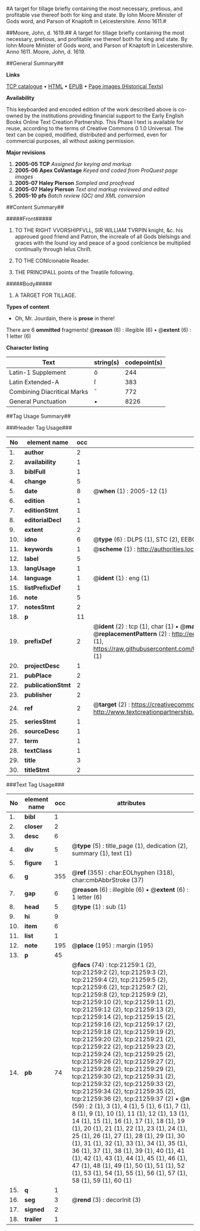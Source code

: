 #A target for tillage briefly containing the most necessary, pretious, and profitable vse thereof both for king and state. By Iohn Moore Minister of Gods word, and Parson of Knaptoft in Leicestershire. Anno 1611.#

##Moore, John, d. 1619.##
A target for tillage briefly containing the most necessary, pretious, and profitable vse thereof both for king and state. By Iohn Moore Minister of Gods word, and Parson of Knaptoft in Leicestershire. Anno 1611.
Moore, John, d. 1619.

##General Summary##

**Links**

[TCP catalogue](http://www.ota.ox.ac.uk/tcp/)  • 
[HTML](http://tei.it.ox.ac.uk/tcp/Texts-HTML/free/A07/A07668.html)  • 
[EPUB](http://tei.it.ox.ac.uk/tcp/Texts-EPUB/free/A07/A07668.epub) • 
[Page images (Historical Texts)](https://data.historicaltexts.jisc.ac.uk/view?pubId=eebo-99855757e&pageId=eebo-99855757e-21259-1)

**Availability**

This keyboarded and encoded edition of the
	       work described above is co-owned by the institutions
	       providing financial support to the Early English Books
	       Online Text Creation Partnership. This Phase I text is
	       available for reuse, according to the terms of Creative
	       Commons 0 1.0 Universal. The text can be copied,
	       modified, distributed and performed, even for
	       commercial purposes, all without asking permission.

**Major revisions**

1. __2005-05__ __TCP__ *Assigned for keying and markup*
1. __2005-06__ __Apex CoVantage__ *Keyed and coded from ProQuest page images*
1. __2005-07__ __Haley Pierson__ *Sampled and proofread*
1. __2005-07__ __Haley Pierson__ *Text and markup reviewed and edited*
1. __2005-10__ __pfs__ *Batch review (QC) and XML conversion*

##Content Summary##

#####Front#####

1. TO THE RIGHT VVORSHIPFVLL, SIR WILLIAM TVRPIN knight, &c. his approued good friend and Patron, the increaſe of all Gods bleſsings and graces with the ſound ioy and peace of a good conſcience be multiplied continually through Ieſus Chriſt.

1. TO THE CONſcionable Reader.

1. THE PRINCIPALL points of the Treatiſe following.

#####Body#####

1. A TARGET FOR TILLAGE.

**Types of content**

  * Oh, Mr. Jourdain, there is **prose** in there!

There are 6 **ommitted** fragments! 
 @__reason__ (6) : illegible (6)  •  @__extent__ (6) : 1 letter (6)

**Character listing**


|Text|string(s)|codepoint(s)|
|---|---|---|
|Latin-1 Supplement|ô|244|
|Latin Extended-A|ſ|383|
|Combining             Diacritical Marks|̄|772|
|General Punctuation|•|8226|

##Tag Usage Summary##

###Header Tag Usage###

|No|element name|occ|attributes|
|---|---|---|---|
|1.|__author__|2||
|2.|__availability__|1||
|3.|__biblFull__|1||
|4.|__change__|5||
|5.|__date__|8| @__when__ (1) : 2005-12 (1)|
|6.|__edition__|1||
|7.|__editionStmt__|1||
|8.|__editorialDecl__|1||
|9.|__extent__|2||
|10.|__idno__|6| @__type__ (6) : DLPS (1), STC (2), EEBO-CITATION (1), PROQUEST (1), VID (1)|
|11.|__keywords__|1| @__scheme__ (1) : http://authorities.loc.gov/ (1)|
|12.|__label__|5||
|13.|__langUsage__|1||
|14.|__language__|1| @__ident__ (1) : eng (1)|
|15.|__listPrefixDef__|1||
|16.|__note__|5||
|17.|__notesStmt__|2||
|18.|__p__|11||
|19.|__prefixDef__|2| @__ident__ (2) : tcp (1), char (1)  •  @__matchPattern__ (2) : ([0-9\-]+):([0-9IVX]+) (1), (.+) (1)  •  @__replacementPattern__ (2) : http://eebo.chadwyck.com/downloadtiff?vid=$1&page=$2 (1), https://raw.githubusercontent.com/textcreationpartnership/Texts/master/tcpchars.xml#$1 (1)|
|20.|__projectDesc__|1||
|21.|__pubPlace__|2||
|22.|__publicationStmt__|2||
|23.|__publisher__|2||
|24.|__ref__|2| @__target__ (2) : https://creativecommons.org/publicdomain/zero/1.0/ (1), http://www.textcreationpartnership.org/docs/. (1)|
|25.|__seriesStmt__|1||
|26.|__sourceDesc__|1||
|27.|__term__|1||
|28.|__textClass__|1||
|29.|__title__|3||
|30.|__titleStmt__|2||


###Text Tag Usage###

|No|element name|occ|attributes|
|---|---|---|---|
|1.|__bibl__|1||
|2.|__closer__|2||
|3.|__desc__|6||
|4.|__div__|5| @__type__ (5) : title_page (1), dedication (2), summary (1), text (1)|
|5.|__figure__|1||
|6.|__g__|355| @__ref__ (355) : char:EOLhyphen (318), char:cmbAbbrStroke (37)|
|7.|__gap__|6| @__reason__ (6) : illegible (6)  •  @__extent__ (6) : 1 letter (6)|
|8.|__head__|5| @__type__ (1) : sub (1)|
|9.|__hi__|9||
|10.|__item__|6||
|11.|__list__|1||
|12.|__note__|195| @__place__ (195) : margin (195)|
|13.|__p__|45||
|14.|__pb__|74| @__facs__ (74) : tcp:21259:1 (2), tcp:21259:2 (2), tcp:21259:3 (2), tcp:21259:4 (2), tcp:21259:5 (2), tcp:21259:6 (2), tcp:21259:7 (2), tcp:21259:8 (2), tcp:21259:9 (2), tcp:21259:10 (2), tcp:21259:11 (2), tcp:21259:12 (2), tcp:21259:13 (2), tcp:21259:14 (2), tcp:21259:15 (2), tcp:21259:16 (2), tcp:21259:17 (2), tcp:21259:18 (2), tcp:21259:19 (2), tcp:21259:20 (2), tcp:21259:21 (2), tcp:21259:22 (2), tcp:21259:23 (2), tcp:21259:24 (2), tcp:21259:25 (2), tcp:21259:26 (2), tcp:21259:27 (2), tcp:21259:28 (2), tcp:21259:29 (2), tcp:21259:30 (2), tcp:21259:31 (2), tcp:21259:32 (2), tcp:21259:33 (2), tcp:21259:34 (2), tcp:21259:35 (2), tcp:21259:36 (2), tcp:21259:37 (2)  •  @__n__ (59) : 2 (1), 3 (1), 4 (1), 5 (1), 6 (1), 7 (1), 8 (1), 9 (1), 10 (1), 11 (1), 12 (1), 13 (1), 14 (1), 15 (1), 16 (1), 17 (1), 18 (1), 19 (1), 20 (1), 21 (1), 22 (1), 23 (1), 24 (1), 25 (1), 26 (1), 27 (1), 28 (1), 29 (1), 30 (1), 31 (1), 32 (1), 33 (1), 34 (1), 35 (1), 36 (1), 37 (1), 38 (1), 39 (1), 40 (1), 41 (1), 42 (1), 43 (1), 44 (1), 45 (1), 46 (1), 47 (1), 48 (1), 49 (1), 50 (1), 51 (1), 52 (1), 53 (1), 54 (1), 55 (1), 56 (1), 57 (1), 58 (1), 59 (1), 60 (1)|
|15.|__q__|1||
|16.|__seg__|3| @__rend__ (3) : decorInit (3)|
|17.|__signed__|2||
|18.|__trailer__|1||
